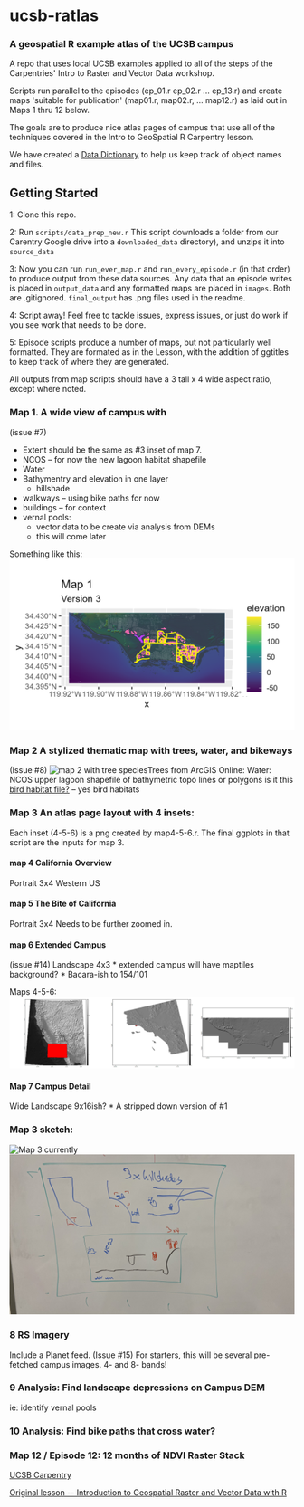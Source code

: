 

# ucsb-ratlas
### A geospatial R example atlas of the UCSB campus

A repo that uses local UCSB examples applied to all of the steps of the
Carpentries' Intro to Raster and Vector Data workshop.

Scripts run parallel to the episodes (ep_01.r ep_02.r ... ep_13.r) and create maps
'suitable for publication' (map01.r, map02.r, ... map12.r) as laid out in Maps 1 thru 12
below.

The goals are to produce nice atlas pages of campus that use all of
the techniques covered in the Intro to GeoSpatial R Carpentry lesson.

We have created a [Data Dictionary](datadictionary.md) to help us keep
track of object names and files.

## Getting Started

1: Clone this repo. 

2: Run `scripts/data_prep_new.r` This script downloads a folder from
our Carentry Google drive into a `downloaded_data` directory), and unzips
it into `source_data`

3: Now you can run `run_ever_map.r` and `run_every_episode.r` (in that order) 
to produce output from these data sources. Any data that an episode writes is
placed in `output_data` and any formatted maps are placed in `images`. Both
are .gitignored. `final_output` has .png files used in the readme.

4: Script away! Feel free to tackle issues, express issues, or just
do work if you see work that needs to be done.

5: Episode scripts produce a number of maps, but not
particularly well formatted. They are formated as in the Lesson, with 
the addition of ggtitles to keep track of where they are generated.

All outputs from map scripts should have a 3 tall x 4 wide 
aspect ratio, except where noted.

### Map 1. A wide view of campus with

(issue #7)

-   Extent should be the same as #3 inset of map 7.
-   NCOS – for now the new lagoon habitat shapefile
-   Water
-   Bathymentry and elevation in one layer
    -   hillshade
-   walkways – using bike paths for now
-   buildings – for context
-   vernal pools:
    -   vector data to be create via analysis from DEMs
    -   this will come later 
    
Something like this:
![Map 1 DRAFT](/images/map1.3.png "Map 1.3")

### Map 2 A stylized thematic map with trees, water, and bikeways

(Issue #8) ![map 2 with tree
species](/images/map2_TreeSpecies.png "Map 2 tree height")Trees from
ArcGIS Online: Water: NCOS upper lagoon shapefile of bathymetric topo
lines or polygons is it this [bird habitat
file?](https://drive.google.com/file/d/1ssytmTbpC1rpT5b-h8AxtvSgNrsGQVNY/view?usp=drive_link)
– yes bird habitats

### Map 3 An atlas page layout with 4 insets:
Each inset (4-5-6) is a png created by map4-5-6.r.
The final ggplots in that script are the inputs for
map 3.

#### map 4 California Overview
Portrait 3x4
Western US

#### map 5 The Bite of California
Portrait 3x4
Needs to be further zoomed in. 

#### map 6 Extended Campus
(issue #14)
Landscape 4x3 \* extended campus will have maptiles background? \*
Bacara-ish to 154/101 

Maps 4-5-6: ![Triplet zoom in](/images/3-zoom.png "Draft zoom.")

#### Map 7 Campus Detail
Wide Landscape 9x16ish? \* A stripped down version of #1


### Map 3 sketch:
![Map 3 currently](/final_output/map3_2025_march.png "Maps 4-5-6-7")
![Overview map](/images/overview_map.jpg "Sketch")


### 8 RS Imagery
Include a Planet feed. (Issue #15)
For starters, this will be several pre-fetched campus images.
4- and 8- bands!


### 9 Analysis: Find landscape depressions on Campus DEM
ie: identify vernal pools

### 10 Analysis: Find bike paths that cross water?

### Map 12  / Episode 12: 12 months of NDVI Raster Stack
[UCSB Carpentry](https://ucsbcarpentry.github.io)

[Original lesson -- Introduction to Geospatial Raster and Vector Data
with R](https://datacarpentry.org/r-raster-vector-geospatial/)
